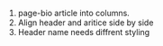 <!-- **Done -->

1. page-bio article into columns.
2. Align header and aritice side by side
3. Header name needs diffrent styling
